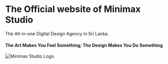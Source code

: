 # The Official website of Minimax Studio 
The All-in-one Digital Design Agency in Sri Lanka.

 <h4>The Art Makes You Feel Something;
 The Design Makes You Do Something</h4>
 
 <img src="https://www.facebook.com/minimax.studio7/photos/a.102839938532192/317831707033013/?type=3&source=441707033013%2F&show_text=true&width=500" alt="Minimax Studio Logo" />
 
